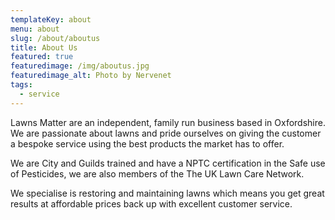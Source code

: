 ```yaml
---
templateKey: about
menu: about
slug: /about/aboutus
title: About Us
featured: true
featuredimage: /img/aboutus.jpg
featuredimage_alt: Photo by Nervenet
tags:
  - service
---
```

Lawns Matter are an independent, family run business based in Oxfordshire.\
We are passionate about lawns and pride ourselves on giving the customer a bespoke service using the best products the market has to offer. 

We are City and Guilds trained and have a NPTC certification in the Safe use of Pesticides, we are also members of the The UK Lawn Care Network. 


We specialise is restoring and maintaining lawns which means you get great results at affordable prices back up with excellent customer service.
